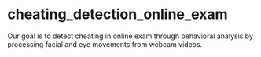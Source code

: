 # cheating_detection_online_exam
Our goal is to detect cheating in online exam through behavioral analysis by processing facial and eye movements from webcam videos. 
